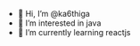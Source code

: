 - 👋 Hi, I’m @ka6thiga
- 👀 I’m interested in java
- 🌱 I’m currently learning reactjs


<!---
ka6thiga/ka6thiga is a ✨ special ✨ repository because its `README.md` (this file) appears on your GitHub profile.
You can click the Preview link to take a look at your changes.
--->
